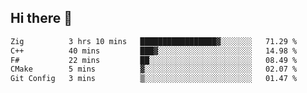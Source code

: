 ## Hi there 👋

 <!--START_SECTION:waka-->

```txt
Zig          3 hrs 10 mins   █████████████████▓░░░░░░░   71.29 %
C++          40 mins         ███▓░░░░░░░░░░░░░░░░░░░░░   14.98 %
F#           22 mins         ██░░░░░░░░░░░░░░░░░░░░░░░   08.49 %
CMake        5 mins          ▓░░░░░░░░░░░░░░░░░░░░░░░░   02.07 %
Git Config   3 mins          ▒░░░░░░░░░░░░░░░░░░░░░░░░   01.47 %
```

<!--END_SECTION:waka-->

<!--
**ValentinRapp/ValentinRapp** is a ✨ _special_ ✨ repository because its `README.md` (this file) appears on your GitHub profile.

Here are some ideas to get you started:

- 🔭 I’m currently working on ...
- 🌱 I’m currently learning ...
- 👯 I’m looking to collaborate on ...
- 🤔 I’m looking for help with ...
- 💬 Ask me about ...
- 📫 How to reach me: ...
- 😄 Pronouns: ...
- ⚡ Fun fact: ...
-->
